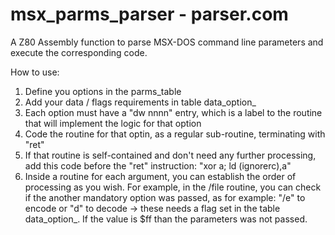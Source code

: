 msx_parms_parser - parser.com
=============================

A Z80 Assembly function to parse MSX-DOS command line parameters and execute the corresponding code.

How to use:
1. Define you options in the parms_table
2. Add your data / flags requirements in table data_option_<function name>
3. Each option must have a "dw nnnn" entry, which is a label to the routine
   that will implement the logic for that option
4. Code the routine for that optin, as a regular sub-routine, terminating 
   with "ret"
5. If that routine is self-contained and don't need any further processing,
   add this code before the "ret" instruction: "xor a; ld (ignorerc),a" 
6. Inside a routine for each argument, you can establish the order of 
   processing as you wish. For example, in the /file routine, you can check
   if the another mandatory option was passed, as for example:
   "/e" to encode or "d" to decode -> these needs a flag set in the table
   data_option_<fucntion name>. If the value is $ff than the parameters was
   not passed.
